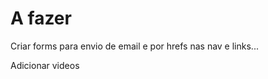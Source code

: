 <h1>A fazer</h1>

<p>Criar forms para envio de email e por hrefs nas nav e links...</p>
<p>Adicionar videos</P>